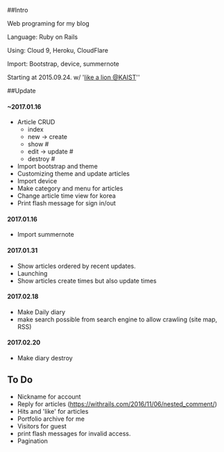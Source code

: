 ##Intro 

Web programing for my blog

Language: Ruby on Rails  

Using:  Cloud 9, Heroku, CloudFlare

Import: Bootstrap, device, summernote

Starting at 2015.09.24. w/ '[like a lion @KAIST](https://www.facebook.com/likelion.kaist)''

##Update

#### ~2017.01.16

- Article CRUD
  - index
  - new -> create 
  - show #
  - edit -> update # 
  - destroy #
- Import bootstrap and theme
- Customizing theme and update articles
- Import device
- Make category and menu for articles
- Change article time view for korea
- Print flash message for sign in/out

#### 2017.01.16

- Import summernote 

#### 2017.01.31

- Show articles ordered by recent updates. 
- Launching
- Show articles create times but also update times

#### 2017.02.18

- Make Daily diary
- make search possible from search engine to allow crawling (site map, RSS)

#### 2017.02.20

- Make diary destroy


## To Do

- Nickname for account
- Reply for articles (https://withrails.com/2016/11/06/nested_comment/)
- Hits and 'like' for articles
- Portfolio archive for me
- Visitors for guest
- print flash messages for invalid access.
- Pagination

